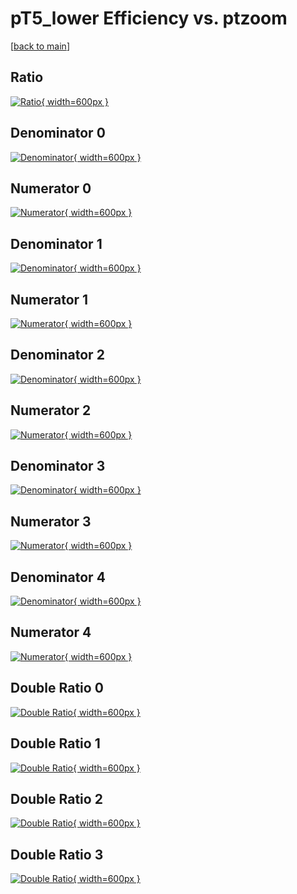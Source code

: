 # pT5_lower Efficiency vs. ptzoom

[[back to main](./)]



## Ratio

[![Ratio](../mtv/var/pT5_lower_base_321_1_eff_ptzoom.png){ width=600px }](../mtv/var/pT5_lower_base_321_1_eff_ptzoom.pdf)

## Denominator 0

[![Denominator](../mtv/den/pT5_lower_base_321_1_eff_ptzoom_den0.png){ width=600px }](../mtv/den/pT5_lower_base_321_1_eff_ptzoom_den0.pdf)

## Numerator 0

[![Numerator](../mtv/num/pT5_lower_base_321_1_eff_ptzoom_num0.png){ width=600px }](../mtv/num/pT5_lower_base_321_1_eff_ptzoom_num0.pdf)

## Denominator 1

[![Denominator](../mtv/den/pT5_lower_base_321_1_eff_ptzoom_den1.png){ width=600px }](../mtv/den/pT5_lower_base_321_1_eff_ptzoom_den1.pdf)

## Numerator 1

[![Numerator](../mtv/num/pT5_lower_base_321_1_eff_ptzoom_num1.png){ width=600px }](../mtv/num/pT5_lower_base_321_1_eff_ptzoom_num1.pdf)

## Denominator 2

[![Denominator](../mtv/den/pT5_lower_base_321_1_eff_ptzoom_den2.png){ width=600px }](../mtv/den/pT5_lower_base_321_1_eff_ptzoom_den2.pdf)

## Numerator 2

[![Numerator](../mtv/num/pT5_lower_base_321_1_eff_ptzoom_num2.png){ width=600px }](../mtv/num/pT5_lower_base_321_1_eff_ptzoom_num2.pdf)

## Denominator 3

[![Denominator](../mtv/den/pT5_lower_base_321_1_eff_ptzoom_den3.png){ width=600px }](../mtv/den/pT5_lower_base_321_1_eff_ptzoom_den3.pdf)

## Numerator 3

[![Numerator](../mtv/num/pT5_lower_base_321_1_eff_ptzoom_num3.png){ width=600px }](../mtv/num/pT5_lower_base_321_1_eff_ptzoom_num3.pdf)

## Denominator 4

[![Denominator](../mtv/den/pT5_lower_base_321_1_eff_ptzoom_den4.png){ width=600px }](../mtv/den/pT5_lower_base_321_1_eff_ptzoom_den4.pdf)

## Numerator 4

[![Numerator](../mtv/num/pT5_lower_base_321_1_eff_ptzoom_num4.png){ width=600px }](../mtv/num/pT5_lower_base_321_1_eff_ptzoom_num4.pdf)

## Double Ratio 0

[![Double Ratio](../mtv/ratio/pT5_lower_base_321_1_eff_ptzoom_ratio0.png){ width=600px }](../mtv/ratio/pT5_lower_base_321_1_eff_ptzoom_ratio0.pdf)

## Double Ratio 1

[![Double Ratio](../mtv/ratio/pT5_lower_base_321_1_eff_ptzoom_ratio1.png){ width=600px }](../mtv/ratio/pT5_lower_base_321_1_eff_ptzoom_ratio1.pdf)

## Double Ratio 2

[![Double Ratio](../mtv/ratio/pT5_lower_base_321_1_eff_ptzoom_ratio2.png){ width=600px }](../mtv/ratio/pT5_lower_base_321_1_eff_ptzoom_ratio2.pdf)

## Double Ratio 3

[![Double Ratio](../mtv/ratio/pT5_lower_base_321_1_eff_ptzoom_ratio3.png){ width=600px }](../mtv/ratio/pT5_lower_base_321_1_eff_ptzoom_ratio3.pdf)

